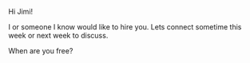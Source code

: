 Hi Jimi!

I or someone I know would like to hire you. Lets connect sometime this week or next week to discuss. 

When are you free?